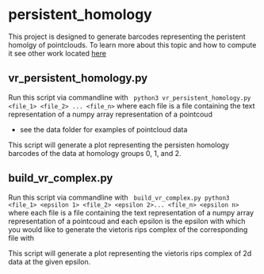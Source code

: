 # persistent_homology

This project is designed to generate barcodes representing the peristent homolgy of pointclouds. To learn more about this topic and how to compute it see other work located [here](https://epjdatascience.springeropen.com/track/pdf/10.1140/epjds/s13688-017-0109-5.pdf)

## vr_persistent_homology.py

Run this script via commandline with ``` python3 vr_persistent_homology.py <file_1> <file_2> ... <file_n>``` where each file is a file containing the text representation of a numpy array representation of a pointcoud
- see the data folder for examples of pointcloud data

This script will generate a plot representing the persisten homology barcodes of the data at homology groups 0, 1, and 2.

## build_vr_complex.py

Run this script via commandline with ``` build_vr_complex.py python3  <file_1> <epsilon 1> <file_2> <epsilon 2>... <file_n> <epsilon n>``` where each file is a file containing the text representation of a numpy array representation of a pointcoud and each epsilon is the epsilon with which you would like to generate the vietoris rips complex of the corresponding file with

This script will generate a plot representing the vietoris rips complex of 2d data at the given epsilon.
